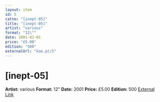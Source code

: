 ```yaml
---
layout: item
id: 5
catno: "[inept-05]"
title: "[inept-05]"
artist: "various"
format: "12\""
date: 2001-01-01
price: "£5.00"
edition: "500"
externalUrl: "koe.pt/5"
---
```


# [inept-05]

**Artist:** various
**Format:** 12"
**Date:** 2001
**Price:** £5.00
**Edition:** 500
[External Link](koe.pt/5)
